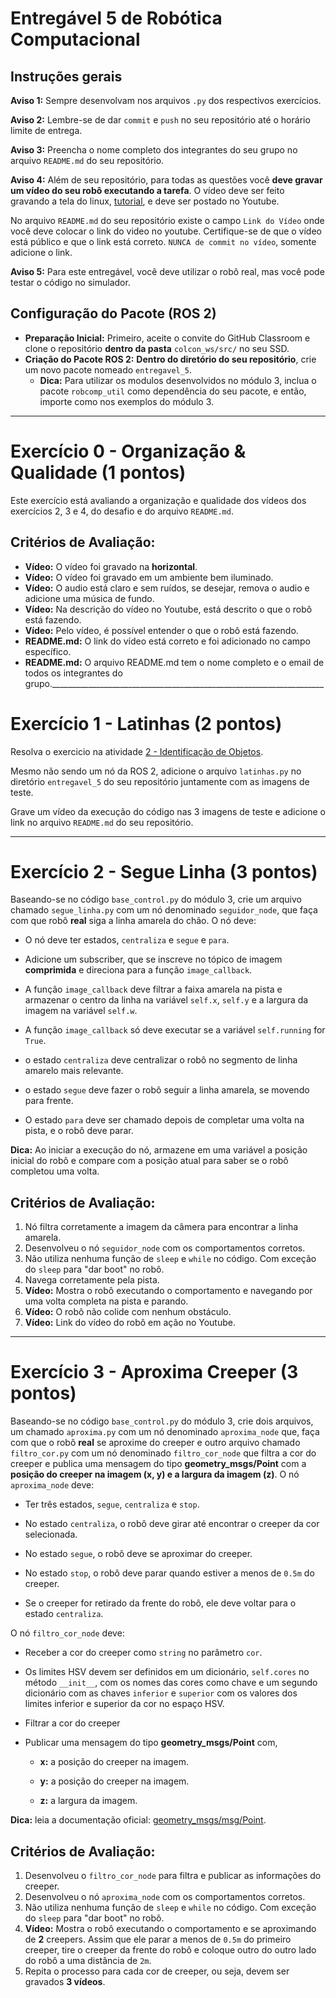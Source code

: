 # Entregável 5 de Robótica Computacional

## Instruções gerais

**Aviso 1:** Sempre desenvolvam nos arquivos `.py` dos respectivos exercícios.

**Aviso 2:** Lembre-se de dar `commit` e `push` no seu repositório até o horário limite de entrega.

**Aviso 3:** Preencha o nome completo dos integrantes do seu grupo no arquivo `README.md` do seu repositório.

**Aviso 4:** Além de seu repositório, para todas as questões você **deve gravar um vídeo do seu robô executando a tarefa**. O vídeo deve ser feito gravando a tela do linux, [tutorial](https://insper.github.io/robotica-computacional/screen_record/), e deve ser postado no Youtube. 

No arquivo `README.md` do seu repositório existe o campo `Link do Vídeo` onde você deve colocar o link do video no youtube. Certifique-se de que o vídeo está público e que o link está correto. `NUNCA de commit no vídeo`, somente adicione o link.

**Aviso 5:** Para este entregável, você deve utilizar o robô real, mas você pode testar o código no simulador.

## Configuração do Pacote (ROS 2)

- **Preparação Inicial:** Primeiro, aceite o convite do GitHub Classroom e clone o repositório **dentro da pasta** `colcon_ws/src/` no seu SSD.
- **Criação do Pacote ROS 2:** **Dentro do diretório do seu repositório**, crie um novo pacote nomeado `entregavel_5`.
    - **Dica:** Para utilizar os modulos desenvolvidos no módulo 3, inclua o pacote `robcomp_util` como dependência do seu pacote, e então, importe como nos exemplos do módulo 3.

____________________________________________________________________

# Exercício 0 - Organização & Qualidade (1 pontos)
Este exercício está avaliando a organização e qualidade dos vídeos dos exercícios 2, 3 e 4, do desafio e do arquivo `README.md`.

## Critérios de Avaliação:
* **Vídeo:** O vídeo foi gravado na **horizontal**.
* **Vídeo:** O vídeo foi gravado em um ambiente bem iluminado.
* **Vídeo:** O audio está claro e sem ruídos, se desejar, remova o audio e adicione uma música de fundo.
* **Vídeo:** Na descrição do vídeo no Youtube, está descrito o que o robô está fazendo.
* **Vídeo:** Pelo vídeo, é possível entender o que o robô está fazendo.
* **README.md:** O link do vídeo está correto e foi adicionado no campo específico.
* **README.md:** O arquivo README.md tem o nome completo e o email de todos os integrantes do grupo.____________________________________________________________________

# Exercício 1 - Latinhas (2 pontos)
Resolva o exercicio na atividade [2 - Identificação de Objetos](https://insper.github.io/robotica-computacional/modulos/05-visao-p2/atividades/2-identificacao/).

Mesmo não sendo um nó da ROS 2, adicione o arquivo `latinhas.py` no diretório `entregavel_5` do seu repositório juntamente com as imagens de teste.

Grave um vídeo da execução do código nas 3 imagens de teste e adicione o link no arquivo `README.md` do seu repositório.

____________________________________________________________________

# Exercício 2 - Segue Linha (3 pontos)
Baseando-se no código `base_control.py` do módulo 3, crie um arquivo chamado `segue_linha.py` com um nó denominado `seguidor_node`, que faça com que robô **real** siga a linha amarela do chão. O nó deve:

* O nó deve ter estados, `centraliza` e `segue` e `para`.

* Adicione um subscriber, que se inscreve no tópico de imagem **comprimida** e direciona para a função `image_callback`.

* A função `image_callback` deve filtrar a faixa amarela na pista e armazenar o centro da linha na variável `self.x`, `self.y` e a largura da imagem na variável `self.w`.

* A função `image_callback` só deve executar se a variável `self.running` for `True`.

* o estado `centraliza` deve centralizar o robô no segmento de linha amarelo mais relevante.

* o estado `segue` deve fazer o robô seguir a linha amarela, se movendo para frente.

* O estado `para` deve ser chamado depois de completar uma volta na pista, e o robô deve parar.

**Dica:** Ao iniciar a execução do nó, armazene em uma variável a posição inicial do robô e compare com a posição atual para saber se o robô completou uma volta.

## Critérios de Avaliação:

1. Nó filtra corretamente a imagem da câmera para encontrar a linha amarela.
2. Desenvolveu o nó `seguidor_node` com os comportamentos corretos.
3. Não utiliza nenhuma função de `sleep` e `while` no código. Com exceção do `sleep` para "dar boot" no robô.
5. Navega corretamente pela pista.
5. **Vídeo:** Mostra o robô executando o comportamento e navegando por uma volta completa na pista e parando.
6. **Vídeo:** O robô não colide com nenhum obstáculo.
7. **Vídeo:** Link do vídeo do robô em ação no Youtube.

____________________________________________________________________

# Exercício 3 - Aproxima Creeper (3 pontos)
Baseando-se no código `base_control.py` do módulo 3, crie dois arquivos, um chamado `aproxima.py` com um nó denominado `aproxima_node` que, faça com que o robô **real** se aproxime do creeper e outro arquivo chamado `filtro_cor.py` com um nó denominado `filtro_cor_node` que filtra a cor do creeper e publica uma mensagem do tipo **geometry_msgs/Point** com a **posição do creeper na imagem (x, y) e a largura da imagem (z)**.
O nó `aproxima_node` deve:

* Ter três estados, `segue`, `centraliza` e `stop`.

* No estado `centraliza`, o robô deve girar até encontrar o creeper da cor selecionada.

* No estado `segue`, o robô deve se aproximar do creeper.

* No estado `stop`, o robô deve parar quando estiver a menos de `0.5m` do creeper.

* Se o creeper for retirado da frente do robô, ele deve voltar para o estado `centraliza`.

O nó `filtro_cor_node` deve:

* Receber a cor do creeper como `string` no parâmetro `cor`.

* Os limites HSV devem ser definidos em um dicionário, `self.cores` no método `__init__`, com os nomes das cores como chave e um segundo dicionário com as chaves `inferior` e `superior` com os valores dos limites inferior e superior da cor no espaço HSV.

* Filtrar a cor do creeper

* Publicar uma mensagem do tipo **geometry_msgs/Point** com,

    * **x:** a posição do creeper na imagem.

    * **y:** a posição do creeper na imagem.

    * **z:** a largura da imagem.

**Dica:** leia a documentação oficial: [geometry_msgs/msg/Point](https://docs.ros2.org/latest/api/geometry_msgs/msg/Point.html).

## Critérios de Avaliação:

1. Desenvolveu o `filtro_cor_node` para filtra e publicar as informações do creeper.
2. Desenvolveu o nó `aproxima_node` com os comportamentos corretos.
3. Não utiliza nenhuma função de `sleep` e `while` no código. Com exceção do `sleep` para "dar boot" no robô.
4. **Vídeo:** Mostra o robô executando o comportamento e se aproximando de **2** creepers. Assim que ele parar a menos de `0.5m` do primeiro creeper, tire o creeper da frente do robô e coloque outro do outro lado do robô a uma distância de `2m`.
5. Repita o processo para cada cor de creeper, ou seja, devem ser gravados **3 vídeos**.
